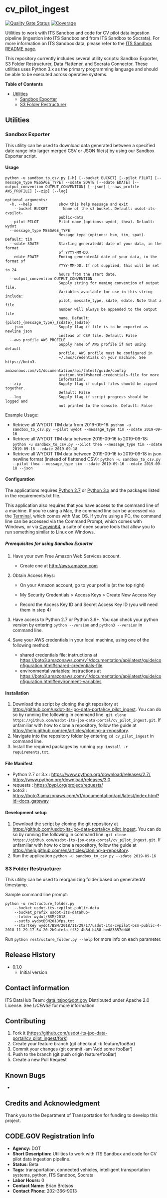 # cv_pilot_ingest
[![Quality Gate Status](https://sonarcloud.io/api/project_badges/measure?project=usdot-its-jpo-data-portal_cv_pilot_ingest&metric=alert_status)](https://sonarcloud.io/dashboard?id=usdot-its-jpo-data-portal_cv_pilot_ingest)
[![Coverage](https://sonarcloud.io/api/project_badges/measure?project=usdot-its-jpo-data-portal_cv_pilot_ingest&metric=coverage)](https://sonarcloud.io/dashboard?id=usdot-its-jpo-data-portal_cv_pilot_ingest)

Utilities to work with ITS Sandbox and code for CV pilot data ingestion pipeline (ingestion into ITS Sandbox and from ITS Sandbox to Socrata). For more information on ITS Sandbox data, please refer to the [ITS Sandbox README page](https://github.com/usdot-its-jpo-data-portal/sandbox/tree/split-repo#exporting-data-to-csv-with-sandbox-exporter).

This repository currently includes several utility scripts: Sandbox Exporter, S3 Folder Restructurer, Data Flattener, and Socrata Connector. These utilities uses Python 3.x as the primary programming language and should be able to be executed across operative systems.

**Table of Contents**

* [Utilities](#utilities)
  * [Sandbox Exporter](#sandbox-exporter)
  * [S3 Folder Restructurer](#S3-Folder-Restructurer)

## Utilities
### Sandbox Exporter

This utility can be used to download data generated between a specified date range into larger merged CSV or JSON file(s) by using our Sandbox Exporter script.

#### Usage

`python -u sandbox_to_csv.py [-h] [--bucket BUCKET] [--pilot PILOT]
                         [--message_type MESSAGE_TYPE] --sdate SDATE
                         [--edate EDATE]
                         [--output_convention OUTPUT_CONVENTION] [--json]
                         [--aws_profile AWS_PROFILE] [--zip] [--log]
`

```
optional arguments:
  -h, --help            show this help message and exit
	--bucket BUCKET       Name of the s3 bucket. Default: usdot-its-cvpilot-
                        public-data
  --pilot PILOT         Pilot name (options: wydot, thea). Default: wydot
  --message_type MESSAGE_TYPE
                        Message type (options: bsm, tim, spat). Default: tim
  --sdate SDATE         Starting generatedAt date of your data, in the format
                        of YYYY-MM-DD.
  --edate EDATE         Ending generatedAt date of your data, in the format of
                        YYYY-MM-DD. If not supplied, this will be set to 24
                        hours from the start date.
  --output_convention OUTPUT_CONVENTION
                        Supply string for naming convention of output file.
                        Variables available for use in this string include:
                        pilot, messate_type, sdate, edate. Note that a file
                        number will always be appended to the output file
                        name. Default: {pilot}_{message_type}_{sdate}_{edate}
  --json                Supply flag if file is to be exported as newline json
                        instead of CSV file. Default: False
  --aws_profile AWS_PROFILE
                        Supply name of AWS profile if not using default
                        profile. AWS profile must be configured in
                        ~/.aws/credentials on your machine. See https://boto3.
                        amazonaws.com/v1/documentation/api/latest/guide/config
                        uration.html#shared-credentials-file for more
                        information.
  --zip                 Supply flag if output files should be zipped together.
                        Default: False
  --log                 Supply flag if script progress should be logged and
                        not printed to the console. Default: False
```

Example Usage:
- Retrieve all WYDOT TIM data from 2019-09-16:
`python -u sandbox_to_csv.py --pilot wydot --message_type tim --sdate 2019-09-16`
- Retrieve all WYDOT TIM data between 2019-09-16 to 2019-09-18:
`python -u sandbox_to_csv.py --pilot thea --message_type tim --sdate 2019-09-16 --edate 2019-09-18`
- Retrieve all WYDOT TIM data between 2019-09-16 to 2019-09-18 in json newline format (instead of flattened CSV):
`python -u sandbox_to_csv.py --pilot thea --message_type tim --sdate 2019-09-16 --edate 2019-09-18 --json`

#### Configuration
The applications requires [Python 2.7](https://www.python.org/download/releases/2.7/) or [Python 3.x](https://www.python.org/download/releases/3.0/) and the packages listed in the requirements.txt file.

This application also requires that you have access to the command line of a machine. If you're using a Mac, the command line can be accessed via the [Terminal](https://support.apple.com/guide/terminal/welcome/mac), which comes with Mac OS. If you're using a PC, the command line can be accessed via the Command Prompt, which comes with Windows, or via [Cygwin64](https://www.cygwin.com/), a suite of open source tools that allow you to run something similar to Linux on Windows.

##### Prerequisites for using Sandbox Exporter

1) Have your own Free Amazon Web Services account.

	- Create one at http://aws.amazon.com

2) Obtain Access Keys:

	- On your Amazon account, go to your profile (at the top right)

	- My Security Credentials > Access Keys > Create New Access Key

	- Record the Access Key ID and Secret Access Key ID (you will need them in step 4)

3) Have access to Python 2.7 or Python 3.6+. You can check your python version by entering `python --version` and `python3 --version` in command line.

4) Save your AWS credentials in your local machine, using one of the following method:
	- shared credentials file: instructions at https://boto3.amazonaws.com/v1/documentation/api/latest/guide/configuration.html#shared-credentials-file.
	- environmental variables: instructions at https://boto3.amazonaws.com/v1/documentation/api/latest/guide/configuration.html#environment-variables

#### Installation

1. Download the script by cloning the git repository at https://github.com/usdot-its-jpo-data-portal/cv_pilot_ingest. You can do so by running the following in command line.
`git clone https://github.com/usdot-its-jpo-data-portal/cv_pilot_ingest.git`. If unfamiliar with how to clone a repository, follow the guide at https://help.github.com/en/articles/cloning-a-repository.
2. Navigate into the repository folder by entering `cd cv_pilot_ingest` in command line.
3. Install the required packages by running `pip install -r requirements.txt`.

#### File Manifest
- Python 2.7 or 3.x : https://www.python.org/download/releases/2.7/, https://www.python.org/download/releases/3.0
- requests : https://pypi.org/project/requests/
- boto3 : https://boto3.amazonaws.com/v1/documentation/api/latest/index.html?id=docs_gateway

#### Development setup

1. Download the script by cloning the git repository at https://github.com/usdot-its-jpo-data-portal/cv_pilot_ingest. You can do so by running the following in command line.
`git clone https://github.com/usdot-its-jpo-data-portal/cv_pilot_ingest.git`. If unfamiliar with how to clone a repository, follow the guide at https://help.github.com/en/articles/cloning-a-repository.
2. Run the application `python -u sandbox_to_csv.py --sdate 2019-09-16`

### S3 Folder Restructurer

This utility can be used to reorganizing folder based on generatedAt timestamp.

Sample command line prompt:
```
python -u restructure_folder.py
	--bucket usdot-its-cvpilot-public-data
	--bucket_prefix usdot-its-datahub-
	--folder wydot/BSM/2018
	--outfp wydotBSM2018fps.txt
	--startKey wydot/BSM/2018/11/29/17/usdot-its-cvpilot-bsm-public-4-2018-11-29-17-54-20-2b9afefa-ff32-4b8d-b458-bed83857dd46

```

Run `python restructure_folder.py --help` for more info on each parameter.

## Release History
* 0.1.0
  * Initial version


## Contact information
ITS DataHub Team: data.itsjpo@dot.gov
Distributed under Apache 2.0 License. See *LICENSE* for more information.

## Contributing
1. Fork it (https://github.com/usdot-its-jpo-data-portal/cv_pilot_ingest/fork)
2. Create your feature branch (git checkout -b feature/fooBar)
3. Commit your changes (git commit -am 'Add some fooBar')
4. Push to the branch (git push origin feature/fooBar)
5. Create a new Pull Request

## Known Bugs
*

## Credits and Acknowledgment
Thank you to the Department of Transportation for funding to develop this project.

## CODE.GOV Registration Info
* __Agency:__ DOT
* __Short Description:__ Utilities to work with ITS Sandbox and code for CV pilot data ingestion pipeline.
* __Status:__ Beta
* __Tags:__ transportation, connected vehicles, intelligent transportation systems, python, ITS Sandbox, Socrata
* __Labor Hours:__ 0
* __Contact Name:__ Brian Brotsos
* __Contact Phone:__ 202-366-9013
